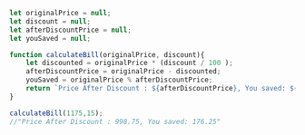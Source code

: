 
```javascript
let originalPrice = null;
let discount = null;
let afterDiscountPrice = null;
let youSaved = null;

function calculateBill(originalPrice, discount){
    let discounted = originalPrice * (discount / 100 );
    afterDiscountPrice = originalPrice - discounted;
    youSaved = originalPrice % afterDiscountPrice; 
    return `Price After Discount : ${afterDiscountPrice}, You saved: ${youSaved}`;
}

calculateBill(1175,15);
//"Price After Discount : 998.75, You saved: 176.25"
```
<!--stackedit_data:
eyJoaXN0b3J5IjpbOTg1ODYyMTk1LDIwOTI2NDI0NTMsNzMwOT
k4MTE2XX0=
-->